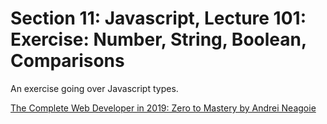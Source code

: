 # Section 11: Javascript, Lecture 101: Exercise: Number, String, Boolean, Comparisons
An exercise going over Javascript types.

[The Complete Web Developer in 2019: Zero to Mastery by Andrei Neagoie](https://www.udemy.com/the-complete-web-developer-in-2018/)